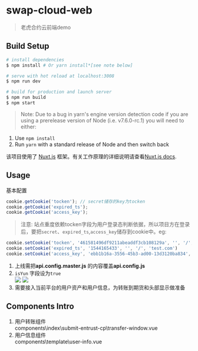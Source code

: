# swap-cloud-web

> 老虎合约云前端demo

## Build Setup

``` bash
# install dependencies
$ npm install # Or yarn install*[see note below]

# serve with hot reload at localhost:3008
$ npm run dev

# build for production and launch server
$ npm run build
$ npm start
```

>Note: Due to a bug in yarn's engine version detection code if you are
using a prerelease version of Node (i.e. v7.6.0-rc.1) you will need to either:
  1. Use `npm install`
  2. Run `yarn` with a standard release of Node and then switch back

该项目使用了 [Nuxt.js](https://zh.nuxtjs.org/) 框架。有关工作原理的详细说明请查看[Nuxt.js docs](https://github.com/nuxt/nuxt.js).

## Usage  

基本配置
```javascript
cookie.getCookie('tocken'); // secret储存的key为tocken
cookie.getCookie('expired_ts');
cookie.getCookie('access_key');
```

>注意: 站点重度依赖tocken字段为用户登录态判断依据，所以项目方在登录后，要把`secret`、`expired_ts`,`access_key`储存到cookie中。eg:    

```javascript
cookie.setCookie('tocken', '461581496df9211abeaddf3cb108129a', '', '/', 'test.com')
cookie.setCookie('expired_ts', '1544165433', '', '/', 'test.com')
cookie.setCookie('access_key', 'ebb1b16a-3556-45b3-ad00-13d3120ba834', '', '/', 'test.com')
```  

1. 上线需把**api.config.master.js** 的内容覆盖**api.config.js**
2. `isYun` 字段设为`true`  
![]("/static/readme/usage-2.png")
![]("https://github.com/tigercloudproject/swap-cloud-web/blob/master/static/readme/usage-2.png")
3. 需要接入当前平台的用户资产和用户信息，为转账到期货和头部显示做准备  

## Components Intro
1. 用户转账组件  
components\index\submit-entrust-cp\transfer-window.vue
2. 用户信息组件  
components\template\user-info.vue

